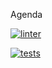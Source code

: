Agenda 

[![linter](https://github.com/Ferchupessoadev/agenda/actions/workflows/lint.yml/badge.svg?branch=main)](https://github.com/Ferchupessoadev/agenda/actions/workflows/lint.yml)

[![tests](https://github.com/Ferchupessoadev/agenda/actions/workflows/tests.yml/badge.svg?branch=main)](https://github.com/Ferchupessoadev/agenda/actions/workflows/tests.yml)

